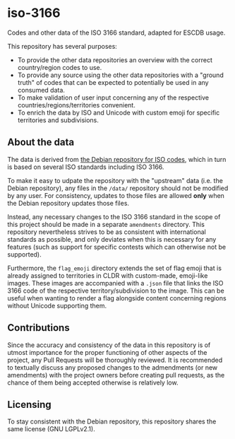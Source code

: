 # iso-3166
Codes and other data of the ISO 3166 standard, adapted for ESCDB usage.

This repository has several purposes:
- To provide the other data repositories an overview with the correct country/region codes to use.
- To provide any source using the other data repositories with a "ground truth" of codes that can be expected to potentially be used in any consumed data.
- To make validation of user input concerning any of the respective countries/regions/territories convenient.
- To enrich the data by ISO and Unicode with custom emoji for specific territories and subdivisions.


## About the data
The data is derived from [the Debian repository for ISO codes](https://salsa.debian.org/iso-codes-team/iso-codes), which in turn is based on several ISO standards including ISO 3166.

To make it easy to udpate the repository with the "upstream" data (i.e. the Debian repository), any files in the `/data/` repository should not be modified by any user. For consistency, updates to those files are allowed **only** when the Debian repository updates those files.

Instead, any necessary changes to the ISO 3166 standard in the scope of this project should be made in a separate `amendments` directory.
This repository nevertheless strives to be as consistent with international standards as possible, and only deviates when this is necessary for any features (such as support for specific contests which can otherwise not be supported).

Furthermore, the `flag_emoji` directory extends the set of flag emoji that is already assigned to territories in CLDR with custom-made, emoji-like images. These images are accompanied with a `.json` file that links the ISO 3166 code of the respective territory/subdivision to the image. This can be useful when wanting to render a flag alongside content concerning regions without Unicode supporting them.


## Contributions
Since the accuracy and consistency of the data in this repository is of utmost importance for the proper functioning of other aspects of the project, any Pull Requests will be thoroughly reviewed. It is recommended to textually discuss any proposed changes to the admendments (or new amendments) with the project owners before creating pull requests, as the chance of them being accepted otherwise is relatively low.


## Licensing
To stay consistent with the Debian repository, this repository shares the same license (GNU LGPLv2.1).
